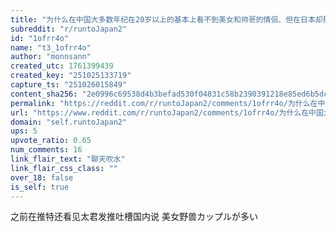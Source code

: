 ```yaml
---
title: "为什么在中国大多数年纪在20岁以上的基本上看不到美女和帅哥的情侣、但在日本却那么多美女和帅哥情侣"
subreddit: "r/runtoJapan2"
id: "1ofrr4o"
name: "t3_1ofrr4o"
author: "monnsann"
created_utc: 1761399439
created_key: "251025133719"
capture_ts: "251026015849"
content_sha256: "2e0996c69538d4b3befad530f04831c58b2390391218e85ed6b5dc78b975f908"
permalink: "https://reddit.com/r/runtoJapan2/comments/1ofrr4o/为什么在中国大多数年纪在20岁以上的基本上看不到美女和帅哥的情侣但在日本却那么多美女和帅哥情侣/"
url: "https://www.reddit.com/r/runtoJapan2/comments/1ofrr4o/为什么在中国大多数年纪在20岁以上的基本上看不到美女和帅哥的情侣但在日本却那么多美女和帅哥情侣/"
domain: "self.runtoJapan2"
ups: 5
upvote_ratio: 0.65
num_comments: 16
link_flair_text: "聊天吹水"
link_flair_css_class: ""
over_18: false
is_self: true
---
```


之前在推特还看见太君发推吐槽国内说 美女野兽カップルが多い
